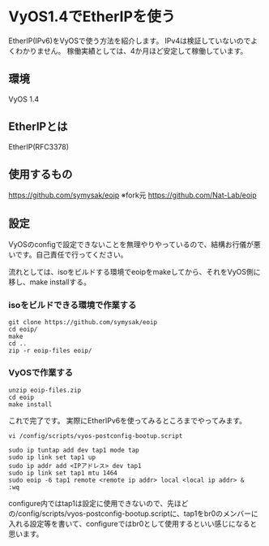 # VyOS1.4でEtherIPを使う
EtherIP(IPv6)をVyOSで使う方法を紹介します。
IPv4は検証していないのでよくわかりません。
稼働実績としては、4か月ほど安定して稼働しています。
## 環境
VyOS 1.4
## EtherIPとは
EtherIP(RFC3378)
## 使用するもの
https://github.com/symysak/eoip
※fork元
https://github.com/Nat-Lab/eoip
## 設定
VyOSのconfigで設定できないことを無理やりやっているので、結構お行儀が悪いです。自己責任で行ってください。

流れとしては、isoをビルドする環境でeoipをmakeしてから、それをVyOS側に移し、make installする。
### isoをビルドできる環境で作業する
```
git clone https://github.com/symysak/eoip
cd eoip/
make
cd ..
zip -r eoip-files eoip/
```
### VyOSで作業する
```
unzip eoip-files.zip
cd eoip
make install
```
これで完了です。
実際にEtherIPv6を使ってみるところまでやってみます。
```
vi /config/scripts/vyos-postconfig-bootup.script

sudo ip tuntap add dev tap1 mode tap
sudo ip link set tap1 up
sudo ip addr add <IPアドレス> dev tap1
sudo ip link set tap1 mtu 1464
sudo eoip -6 tap1 remote <remote ip addr> local <local ip addr> &
:wq
```
configure内ではtap1は設定に使用できないので、先ほどの/config/scripts/vyos-postconfig-bootup.scriptに、tap1をbr0のメンバーに入れる設定等を書いて、configureではbr0として使用するといい感じになると思います。

